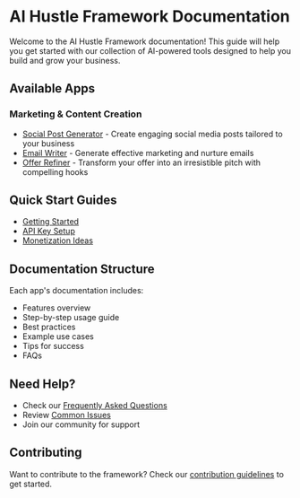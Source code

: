 # AI Hustle Framework Documentation

Welcome to the AI Hustle Framework documentation! This guide will help you get started with our collection of AI-powered tools designed to help you build and grow your business.

## Available Apps

### Marketing & Content Creation

- [Social Post Generator](apps/social-post-writer.md) - Create engaging social media posts tailored to your business
- [Email Writer](apps/email-writer.md) - Generate effective marketing and nurture emails
- [Offer Refiner](apps/offer-refiner.md) - Transform your offer into an irresistible pitch with compelling hooks

## Quick Start Guides

- [Getting Started](getting-started.md)
- [API Key Setup](api-key-setup.md)
- [Monetization Ideas](monetization.md)

## Documentation Structure

Each app's documentation includes:

- Features overview
- Step-by-step usage guide
- Best practices
- Example use cases
- Tips for success
- FAQs

## Need Help?

- Check our [Frequently Asked Questions](faq.md)
- Review [Common Issues](troubleshooting.md)
- Join our community for support

## Contributing

Want to contribute to the framework? Check our [contribution guidelines](contributing.md) to get started.
